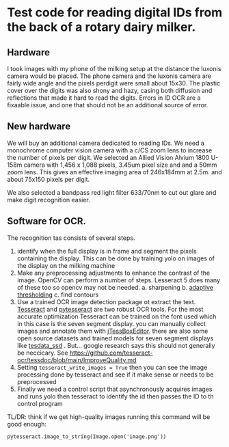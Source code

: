 # Test code for reading digital IDs from the back of a rotary dairy milker.

## Hardware

I took images with my phone of the milking setup at the distance the luxonis camera would be placed.
The phone camera and the luxonis camera  are fairly wide angle and the pixels perdigit were small about 15x30. 
The plastic cover over the digits was also shony and hazy, casing both diffusion and reflections that made it hard to
read the digits. Errors in ID OCR are a fixaable issue, and one that should not be an additional source of error.

## New hardware

We will buy an additional camera dedicated to reading IDs.  We need a monochrome computer vision camera with a c/CS zoom lens
to increase the number of pixels per digit.  We selected an Allied Vision Alvium 1800 U-158m camera 
with 1,456 x 1,088 pixels, 3.45um pixel size and and a 50mm zoom lens.  This gives an effective 
imaging area of 246x184mm  at 2.5m. and about 75x150 pixels per digit.

We also selected a bandpass red light filter 633/70nm to cut out glare and make digit recognition easier.

## Software for OCR.

The recognition tas consists of several steps.  

1. identify when the full display is in frame and segment the pixels containing the display. This can be done by training 
yolo on images of the display on the milking machine
2. Make any preprocessing adjustments to enhance the contrast of the image. OpenCV can perform a number of steps.  Lesseract 5 does many of these too so opencv may not be needed.
    a. sharpening 
    b. [adaptive thresholding](https://docs.opencv.org/4.x/d7/d4d/tutorial_py_thresholding.html#:~:text=Adaptive%20Thresholding,-In%20the%20previous&text=Here%2C%20the%20algorithm%20determines%20the,for%20images%20with%20varying%20illumination)
    c. find contours
3. Use a trained OCR image detection package ot extract the text. [Tesseract](https://tesseract-ocr.github.io) and [pytesseract](https://github.com/madmaze/pytesseract) are  two robust OCR tools. For the most accurate optimization Tesseract can be trained on the font used which in this case is the seven segment display. you can manually  collect images and annotate them with [jTessBoxEditor](https://vietocr.sourceforge.net/training.html). there are also some open source datasets and trained models for seven segment displays like [tesdata_ssd](https://github.com/Shreeshrii/tessdata_ssd) . But... google research says this should not generally be neccicary. See https://github.com/tesseract-ocr/tessdoc/blob/main/ImproveQuality.md
4. Setting `tesseract_write_images = True`  then you can see the image processing done by tesseract and see if it  make sense or needs to be preprocessed
4. Finally we need a control script that asynchronously acquires images and runs yolo then tesseract to identify the id then passes the ID to th control program


TL/DR: think if we get high-quality images running this command will be good enough: 

```
pytesseract.image_to_string(Image.open('image.png'))
```